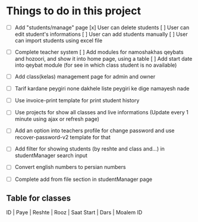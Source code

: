 # Things to do in this project

- [ ] Add "students/manage" page
    [x] User can delete students
    [ ] User can edit student's informations
    [ ] User can add students manually
    [ ] User can import students using excel file
- [ ] Complete teacher system
    [ ] Add modules for namoshakhas qeybats and hozoori, and show it into home page, using a table
    [ ] Add start date into qeybat module (for see in which class student is no available)

- [ ] Add class(kelas) management page for admin and owner

- [ ] Tarif kardane peygiri none dakhele liste peygiri ke dige namayesh nade

- [ ] Use invoice-print template for print student history

- [ ] Use projects for show all classes and live informations (Update every 1 minute using ajax or refresh page)

- [ ] Add an option into teachers profile for change password and use recover-password-v2 template for that

- [ ] Add filter for showing students (by reshte and class and...) in studentManager search input

- [ ] Convert english numbers to persian numbers

- [ ] Complete add from file section in studentManager page

## Table for classes
ID | Paye | Reshte | Rooz | Saat Start | Dars | Moalem ID
